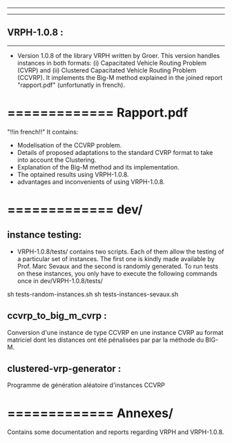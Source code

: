 -------------
-------------
VRPH-1.0.8 :
-------------
-------------
- Version 1.0.8 of the library VRPH written by Groer. 
This version handles instances in both formats: (i) Capacitated Vehicle Routing Problem (CVRP) and (ii) Clustered 
Capacitated Vehicle Routing Problem (CCVRP).
It implements the Big-M method explained in the joined report "rapport.pdf" (unfortunatly in french).

=============
Rapport.pdf
=============
"!!in french!!"
It contains:
- Modelisation of the CCVRP problem.
- Details of proposed adaptations to the standard CVRP format to take into account the Clustering.
- Explanation of the Big-M method and its implementation.
- The optained results using VRPH-1.0.8.
- advantages and inconvenients of using VRPH-1.0.8.

=============
dev/
=============

instance testing:
-----------------
- VRPH-1.0.8/tests/ contains two scripts. Each of them allow the testing of a particular set of instances. The first 
one is kindly made available by Prof. Marc Sevaux and the second is randomly generated.
To run tests on these instances, you only have to execute the following commands once in dev/VRPH-1.0.8/tests/

sh tests-random-instances.sh
sh tests-instances-sevaux.sh

ccvrp_to_big_m_cvrp :
---------------------
Conversion d'une instance de type CCVRP en une instance CVRP au format matriciel dont les distances ont été pénalisées par 
par la méthode du BIG-M.

clustered-vrp-generator :
-------------------------
Programme de génération aléatoire d'instances CCVRP


=============
Annexes/
=============
Contains some documentation and reports regarding VRPH and VRPH-1.0.8.
